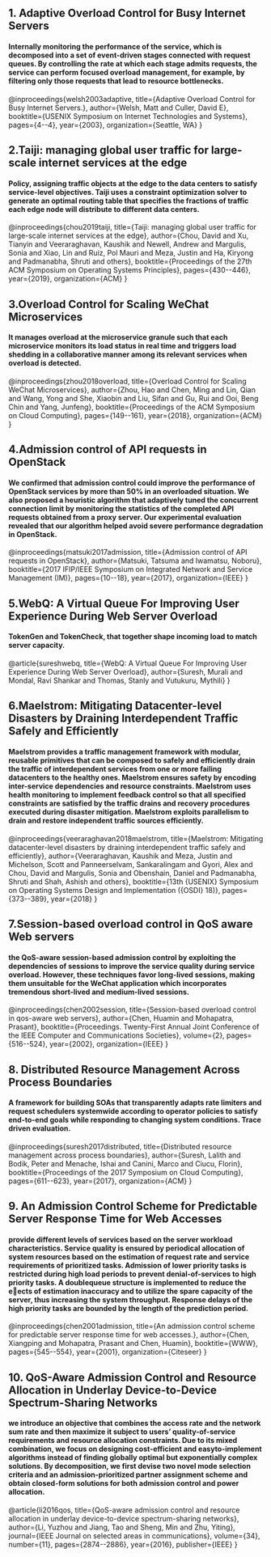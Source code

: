 ## 1. Adaptive Overload Control for Busy Internet Servers 
#### Internally monitoring the performance of the service, which is decomposed into a set of event-driven stages connected with request queues. By controlling the rate at which each stage admits requests, the service can perform focused overload management, for example, by filtering only those requests that lead to resource bottlenecks.
@inproceedings{welsh2003adaptive,
  title={Adaptive Overload Control for Busy Internet Servers.},
  author={Welsh, Matt and Culler, David E},
  booktitle={USENIX Symposium on Internet Technologies and Systems},
  pages={4--4},
  year={2003},
  organization={Seattle, WA}
}
## 2.Taiji: managing global user traffic for large-scale internet services at the edge
#### Policy, assigning traffic objects at the edge to the data centers to satisfy service-level objectives. Taiji uses a constraint optimization solver to generate an optimal routing table that specifies the fractions of traffic each edge node will distribute to different data centers.
@inproceedings{chou2019taiji,
  title={Taiji: managing global user traffic for large-scale internet services at the edge},
  author={Chou, David and Xu, Tianyin and Veeraraghavan, Kaushik and Newell, Andrew and Margulis, Sonia and Xiao, Lin and Ruiz, Pol Mauri and Meza, Justin and Ha, Kiryong and Padmanabha, Shruti and others},
  booktitle={Proceedings of the 27th ACM Symposium on Operating Systems Principles},
  pages={430--446},
  year={2019},
  organization={ACM}
}
## 3.Overload Control for Scaling WeChat Microservices
#### It manages overload at the microservice granule such that each microservice monitors its load status in real time and triggers load shedding in a collaborative manner among its relevant services when overload is detected. 
   @inproceedings{zhou2018overload,
  title={Overload Control for Scaling WeChat Microservices},
  author={Zhou, Hao and Chen, Ming and Lin, Qian and Wang, Yong and She, Xiaobin and Liu, Sifan and Gu, Rui and Ooi, Beng Chin and Yang, Junfeng},
  booktitle={Proceedings of the ACM Symposium on Cloud Computing},
  pages={149--161},
  year={2018},
  organization={ACM}
}

## 4.Admission control of API requests in OpenStack
#### We confirmed that admission control could improve the performance of OpenStack services by more than 50% in an overloaded situation. We also proposed a heuristic algorithm that adaptively tuned the concurrent connection limit by monitoring the statistics of the completed API requests obtained from a proxy server. Our experimental evaluation revealed that our algorithm helped avoid severe performance degradation in OpenStack.
@inproceedings{matsuki2017admission,
  title={Admission control of API requests in OpenStack},
  author={Matsuki, Tatsuma and Iwamatsu, Noboru},
  booktitle={2017 IFIP/IEEE Symposium on Integrated Network and Service Management (IM)},
  pages={10--18},
  year={2017},
  organization={IEEE}
}

## 5.WebQ: A Virtual Queue For Improving User Experience During Web Server Overload
#### TokenGen and TokenCheck, that together shape incoming load to match server capacity. 
@article{sureshwebq,
  title={WebQ: A Virtual Queue For Improving User Experience During Web Server Overload},
  author={Suresh, Murali and Mondal, Ravi Shankar and Thomas, Stanly and Vutukuru, Mythili}
}


## 6.Maelstrom: Mitigating Datacenter-level Disasters by Draining Interdependent Traffic Safely and Efficiently
#### Maelstrom provides a traffic management framework with modular, reusable primitives that can be composed to safely and efficiently drain the traffic of interdependent services from one or more failing datacenters to the healthy ones. Maelstrom ensures safety by encoding inter-service dependencies and resource constraints. Maelstrom uses health monitoring to implement feedback control so that all specified constraints are satisfied by the traffic drains and recovery procedures executed during disaster mitigation. Maelstrom exploits parallelism to drain and restore independent traffic sources efficiently.
@inproceedings{veeraraghavan2018maelstrom,
  title={Maelstrom: Mitigating datacenter-level disasters by draining interdependent traffic safely and efficiently},
  author={Veeraraghavan, Kaushik and Meza, Justin and Michelson, Scott and Panneerselvam, Sankaralingam and Gyori, Alex and Chou, David and Margulis, Sonia and Obenshain, Daniel and Padmanabha, Shruti and Shah, Ashish and others},
  booktitle={13th $\{$USENIX$\}$ Symposium on Operating Systems Design and Implementation ($\{$OSDI$\}$ 18)},
  pages={373--389},
  year={2018}
}

## 7.Session-based overload control in QoS aware Web servers
#### the QoS-aware session-based admission control by exploiting the dependencies of sessions to improve the service quality during service overload. However, these techniques favor long-lived sessions, making them unsuitable for the WeChat application which incorporates tremendous short-lived and medium-lived sessions.
@inproceedings{chen2002session,
  title={Session-based overload control in qos-aware web servers},
  author={Chen, Huamin and Mohapatra, Prasant},
  booktitle={Proceedings. Twenty-First Annual Joint Conference of the IEEE Computer and Communications Societies},
  volume={2},
  pages={516--524},
  year={2002},
  organization={IEEE}
}

## 8. Distributed Resource Management Across Process Boundaries
#### A framework for building SOAs that transparently adapts rate limiters and request schedulers systemwide according to operator policies to satisfy end-to-end goals while responding to changing system conditions.  Trace driven evaluation. 
@inproceedings{suresh2017distributed,
  title={Distributed resource management across process boundaries},
  author={Suresh, Lalith and Bodik, Peter and Menache, Ishai and Canini, Marco and Ciucu, Florin},
  booktitle={Proceedings of the 2017 Symposium on Cloud Computing},
  pages={611--623},
  year={2017},
  organization={ACM}
}

## 9. An Admission Control Scheme for Predictable Server Response Time for Web Accesses
#### provide different levels of services based on the server workload characteristics. Service quality is ensured by periodical allocation of system resources based on the estimation of request rate and service requirements of prioritized tasks. Admission of lower priority tasks is restricted during high load periods to prevent denial-of-services to high priority tasks. A doublequeue structure is implemented to reduce the eects of estimation inaccuracy and to utilize the spare capacity of the server, thus increasing the system throughput. Response delays of the high priority tasks are bounded by the length of the prediction period.
@inproceedings{chen2001admission,
  title={An admission control scheme for predictable server response time for web accesses.},
  author={Chen, Xiangping and Mohapatra, Prasant and Chen, Huamin},
  booktitle={WWW},
  pages={545--554},
  year={2001},
  organization={Citeseer}
}

## 10. QoS-Aware Admission Control and Resource Allocation in Underlay Device-to-Device Spectrum-Sharing Networks
#### we introduce an objective that combines the access rate and the network sum rate and then maximize it subject to users’ quality-of-service requirements and resource allocation constraints. Due to its mixed combination, we focus on designing cost-efficient and easyto-implement algorithms instead of finding globally optimal but exponentially complex solutions. By decomposition, we first devise two novel mode selection criteria and an admission-prioritized partner assignment scheme and obtain closed-form solutions for both admission control and power allocation.
@article{li2016qos,
  title={QoS-aware admission control and resource allocation in underlay device-to-device spectrum-sharing networks},
  author={Li, Yuzhou and Jiang, Tao and Sheng, Min and Zhu, Yiting},
  journal={IEEE Journal on selected areas in communications},
  volume={34},
  number={11},
  pages={2874--2886},
  year={2016},
  publisher={IEEE}
}
